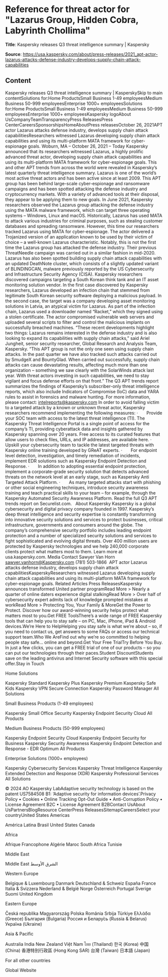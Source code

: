 # Reference for threat actor for "Lazarus Group, Hidden Cobra, Labyrinth Chollima"

**Title**: Kaspersky releases Q3 threat intelligence summary | Kaspersky

**Source**: https://usa.kaspersky.com/about/press-releases/2021_apt-actor-lazarus-attacks-defense-industry-develops-supply-chain-attack-capabilities

## Content
Kaspersky releases Q3 threat intelligence summary | KasperskySkip to main contentSolutions for:Home ProductsSmall Business 1-49 employeesMedium Business 50-999 employeesEnterprise 1000+ employeesSolutions for:Home ProductsSmall Business 1-49 employeesMedium Business 50-999 employeesEnterprise 1000+ employeesKaspersky logoAbout UsCompanyTeamTransparencyPress ReleasesPress CenterCareersSponsorshipsHomeAboutPress releasesOctober 26, 2021APT actor Lazarus attacks defense industry, develops supply chain attack capabilitiesResearchers witnessed Lazarus developing supply chain attack capabilities and using its multi-platform MATA framework for cyber-espionage goals. Woburn, MA – October 26, 2021 – Today Kaspersky announced that
its researchers witnessed Lazarus, a highly prolific advanced threat actor, developing
supply chain attack capabilities and using its multi-platform MATA framework
for cyber-espionage goals. This and other APT trends from across the world were
revealed in Kaspersky’s latest quarterly threat
intelligence summary.
Lazarus is one
of the world’s most active threat actors and has been active since at least
2009. This APT group has been behind large-scale cyber-espionage and ransomware campaigns and has
been spotted attacking the defense industry and cryptocurrency markets. With a
variety of advanced tools at their disposal, they appear to be applying them to
new goals.
In June 2021,
Kaspersky researchers observed the Lazarus group attacking the defense industry
using the MATA malware
framework, which can target three operating systems – Windows,
Linux and macOS. Historically, Lazarus has used MATA to attack various
industries for criminal purposes, such as stealing customer databases and
spreading ransomware. However, this time our researchers tracked Lazarus using
MATA for cyber-espionage. The actor delivered a Trojanized version of an
application known to be used by their victim of choice – a well-known Lazarus characteristic.
Notably, this is not the first time the Lazarus group has attacked the defense
industry. Their previous ThreatNeedle campaign was carried out in a similar
fashion in mid-2020.
Lazarus has also been spotted building supply chain attack capabilities
with an updated DeathNote cluster, which consists of a slightly updated variant
of BLINDINGCAN, malware previously reported by the US Cybersecurity and
Infrastructure Security Agency (CISA). Kaspersky researchers discovered
campaigns targeting a South Korean think tank and an IT asset monitoring
solution vendor. In the first case discovered by Kaspersky researchers, Lazarus
developed an infection chain that stemmed from legitimate South Korean security
software deploying a malicious payload. In the second case, the target was a
company developing asset monitoring solutions in Latvia, an atypical victim for
Lazarus. As part of the infection
chain, Lazarus used a downloader named “Racket,” which they signed using a
stolen certificate. The actor compromised vulnerable web servers and uploaded
several scripts to filter and control the malicious implants on successfully
breached machines.
“These recent developments highlight two things:
Lazarus remains interested in the defense industry and is also looking to
expand its capabilities with supply chain attacks,” said Ariel Jungheit,
senior security researcher, Global Research and Analysis Team, Kaspersky. “This APT group is not the only one seen using supply chain attacks.
In the past quarter we have also tracked such attacks carried out by SmudgeX
and BountyGlad. When carried out successfully, supply chain attacks can cause devastating
results, affecting much more than one organization – something we saw clearly with
the SolarWinds attack last year. With threat actors investing in such
capabilities, we need to stay vigilant and focus defense efforts on that front.”
The Q3 APT trends report summarizes the
findings of Kaspersky’s subscriber-only threat intelligence reports, which also
include Indicators of Compromise (IoC) data and YARA rules to assist in
forensics and malware hunting. For more information, please contact: intelreports@kaspersky.com 
In order to avoid falling victim to a targeted
attack by a known or unknown threat actor, Kaspersky researchers recommend
implementing the following measures:
·      
Provide your SOC team with access to the latest threat intelligence (TI). The Kaspersky Threat Intelligence
Portal is a single point of access for the company’s TI, providing cyberattack
data and insights gathered by Kaspersky spanning over 20 years. Free access to
its curated features that allow users to check files, URLs, and IP addresses,
are available here.
·      
Upskill your
cybersecurity team to tackle the latest targeted threats with Kaspersky
online training developed by GReAT experts.
·      
For endpoint
level detection, investigation, and timely remediation of incidents, implement
EDR solutions such as Kaspersky Endpoint
Detection and Response.
·      
In addition to
adopting essential endpoint protection, implement a corporate-grade security
solution that detects advanced threats on the network level at an early stage,
such as Kaspersky Anti
Targeted Attack Platform.
·      
As many
targeted attacks start with phishing or other social engineering techniques,
introduce security awareness training and teach practical skills to your team – for example, through the Kaspersky Automated
Security Awareness Platform.
Read the full Q3 APT trends report on Securelist.com.
 
About Kaspersky
Kaspersky
is a global cybersecurity and digital privacy company founded in 1997.
Kaspersky’s deep threat intelligence and security expertise is constantly
transforming into innovative security solutions and services to protect
businesses, critical infrastructure, governments and consumers around the
globe. The company’s comprehensive security portfolio includes leading endpoint
protection and a number of specialized security solutions and services to fight
sophisticated and evolving digital threats. Over 400 million users are
protected by Kaspersky technologies and we help 240,000 corporate clients
protect what matters most to them. Learn more at usa.kaspersky.com.
Media Contact
Sawyer
Van Horn
sawyer.vanhorn@Kaspersky.com
(781)
503-1866
 ﻿APT actor Lazarus attacks defense industry, develops supply chain attack capabilitiesKasperskyResearchers witnessed Lazarus developing supply chain attack capabilities and using its multi-platform MATA framework for cyber-espionage goals. Related Articles Press ReleasesKaspersky announces transformed United partner programRead More > Nearly a quarter of online daters experience digital stalkingRead More > Over half of cybersecurity expert admits lack of knowledge prompted mistakes at workRead More > Protecting You, Your Family & MoreGet the Power to Protect. Discover how our award-winning security helps protect what matters most to you.Get FREE ToolsThere’s a wide range of FREE Kaspersky tools that can help you to stay safe – on PC, Mac, iPhone, iPad & Android devices.We’re Here to HelpHelping you stay safe is what we’re about – so, if you need to contact us, get answers to some FAQs or access our technical support team.Who We AreFind out why we’re so committed to helping people stay safe… online and beyond.Get Your Free TrialTry Before You Buy. In just a few clicks, you can get a FREE trial of one of our products – so you can put our technologies through their paces.Student DiscountStudents save on the leading antivirus and Internet Security software with this special offer.Stay in Touch

Home Solutions

Kaspersky Standard
Kaspersky Plus
Kaspersky Premium
Kaspersky Safe Kids
Kaspersky VPN Secure Connection
Kaspersky Password Manager
All Solutions



Small Business Products
(1-49 employees)

Kaspersky Small Office Security
Kaspersky Endpoint Security Cloud
All Products



Medium Business Products
(50-999 employees)

Kaspersky Endpoint Security Cloud
Kaspersky Endpoint Security for Business
Kaspersky Security Awareness
Kaspersky Endpoint Detection and Response - EDR Optimum
All Products



Enterprise Solutions
(1000+ employees)

Kaspersky Cybersecurity Services
Kaspersky Threat Intelligence
Kaspersky Extended Detection and Response (XDR)
Kaspersky Professional Services
All Solutions


© 2024 AO Kaspersky LabAdaptive security technology is based on the patent US7584508 B1: ‘Adaptive security for information devices’.Privacy Policy • Cookies • Online Tracking Opt-Out Guide • Anti-Corruption     Policy • License Agreement B2C • License Agreement B2BContact UsAbout UsPartnersBlogResource CenterPress ReleasesSitemapCareersSelect your countryUnited States
Americas

América Latina
Brasil
United States
Canada

Africa

Afrique Francophone
Algérie
Maroc
South Africa
Tunisie

Middle East

Middle East
الشرق الأوسط



Western Europe

Belgique & Luxembourg
Danmark
Deutschland & Schweiz
España
France
Italia & Svizzera
Nederland & België
Norge
Österreich
Portugal
Sverige
Suomi
United Kingdom



Eastern Europe

Česká republika
Magyarország
Polska
România
Srbija
Türkiye
Ελλάδα (Greece)
България (Bulgaria)
Россия и Белару́сь (Russia & Belarus)
Україна (Ukraine)



Asia & Pacific

Australia
India
New Zealand
Việt Nam
ไทย (Thailand)
한국 (Korea)
中国 (China)
香港特別行政區 (Hong Kong SAR)
台灣 (Taiwan)
日本語 (Japan)

For all other countries

Global Website

